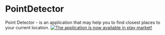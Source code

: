 # PointDetector
Point Detector - is an application that may help you to find closest places to your current location.
[![The application is now available in play market!](https://github.com/mhemmings/play-store-button/blob/master/play-store-button.svg)](https://play.google.com/store/apps/details?id=com.yuriisurzhykov.pointdetector)
